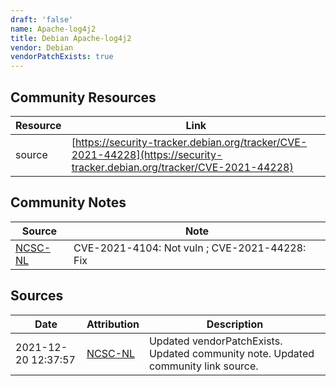 ```yaml
---
draft: 'false'
name: Apache-log4j2
title: Debian Apache-log4j2
vendor: Debian
vendorPatchExists: true
---
```



## Community Resources
| Resource | Link |
| --- | --- |
| source | [https://security-tracker.debian.org/tracker/CVE-2021-44228](https://security-tracker.debian.org/tracker/CVE-2021-44228) |

## Community Notes
| Source | Note |
| --- | --- |
| [NCSC-NL](https://github.com/NCSC-NL/log4shell/blob/main/software/README.md) | CVE-2021-4104: Not vuln ; CVE-2021-44228: Fix </ul> |

## Sources
| Date | Attribution | Description |
| --- | --- | --- |
| 2021-12-20 12:37:57 | [NCSC-NL](https://github.com/NCSC-NL/log4shell/blob/main/software/README.md) | Updated vendorPatchExists. Updated community note. Updated community link source.  |
